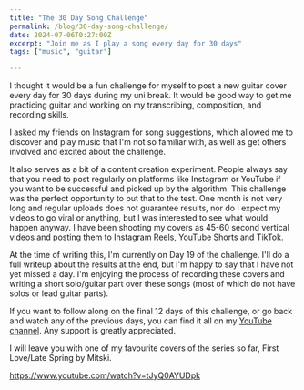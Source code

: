 ```yaml
---
title: "The 30 Day Song Challenge"
permalink: /blog/30-day-song-challenge/
date: 2024-07-06T0:27:00Z
excerpt: "Join me as I play a song every day for 30 days"
tags: ["music", "guitar"]

---
```

I thought it would be a fun challenge for myself to post a new guitar cover every day for 30 days during my uni break. It would be good way to get me practicing guitar and working on my transcribing, composition, and recording skills.

I asked my friends on Instagram for song suggestions, which allowed me to discover and play music that I'm not so familiar with, as well as get others involved and excited about the challenge.

It also serves as a bit of a content creation experiment. People always say that you need to post regularly on platforms like Instagram or YouTube if you want to be successful and picked up by the algorithm. This challenge was the perfect opportunity to put that to the test. One month is not very long and regular uploads does not guarantee results, nor do I expect my videos to go viral or anything, but I was interested to see what would happen anyway. I have been shooting my covers as 45-60 second vertical videos and posting them to Instagram Reels, YouTube Shorts and TikTok.

At the time of writing this, I'm currently on Day 19 of the challenge. I'll do a full writeup about the results at the end, but I'm happy to say that I have not yet missed a day. I'm enjoying the process of recording these covers and writing a short solo/guitar part over these songs (most of which do not have solos or lead guitar parts). 

If you want to follow along on the final 12 days of this challenge, or go back and watch any of the previous days, you can find it all on my [YouTube channel](https://www.youtube.com/channel/UCLzp1K-1e4dpjmObFSkIhsA). Any support is greatly appreciated. 

I will leave you with one of my favourite covers of the series so far, First Love/Late Spring by Mitski.

https://www.youtube.com/watch?v=tJyQ0AYUDpk

